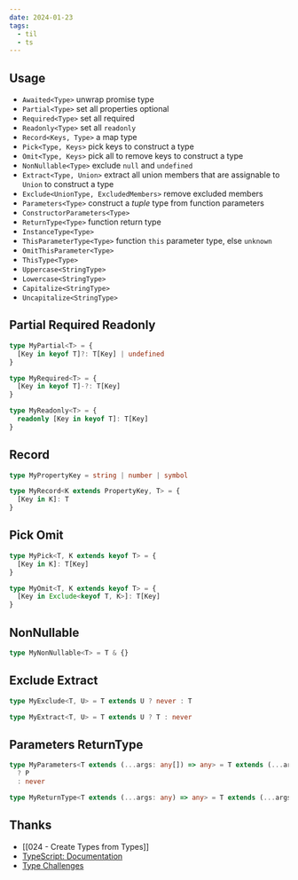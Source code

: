 ```yaml
---
date: 2024-01-23
tags:
  - til
  - ts
---
```


## Usage

- `Awaited<Type>` unwrap promise type
- `Partial<Type>` set all properties optional
- `Required<Type>` set all required
- `Readonly<Type>` set all `readonly`
- `Record<Keys, Type>` a map type
- `Pick<Type, Keys>` pick keys to construct a type
- `Omit<Type, Keys>` pick all to remove keys to construct a type
- `NonNullable<Type>` exclude `null` and `undefined`
- `Extract<Type, Union>` extract all union members that are assignable to `Union` to construct a type
- `Exclude<UnionType, ExcludedMembers>` remove excluded members
- `Parameters<Type>` construct a _tuple_ type from function parameters
- `ConstructorParameters<Type>`
- `ReturnType<Type>` function return type
- `InstanceType<Type>`
- `ThisParameterType<Type>` function `this` parameter type, else `unknown`
- `OmitThisParameter<Type>`
- `ThisType<Type>`
- `Uppercase<StringType>`
- `Lowercase<StringType>`
- `Capitalize<StringType>`
- `Uncapitalize<StringType>`

## Partial Required Readonly

```ts
type MyPartial<T> = {
  [Key in keyof T]?: T[Key] | undefined
}

type MyRequired<T> = {
  [Key in keyof T]-?: T[Key]
}

type MyReadonly<T> = {
  readonly [Key in keyof T]: T[Key]
}
```

## Record

```ts
type MyPropertyKey = string | number | symbol

type MyRecord<K extends PropertyKey, T> = {
  [Key in K]: T
}
```

## Pick Omit

```ts
type MyPick<T, K extends keyof T> = {
  [Key in K]: T[Key]
}

type MyOmit<T, K extends keyof T> = {
  [Key in Exclude<keyof T, K>]: T[Key]
}
```

## NonNullable

```ts
type MyNonNullable<T> = T & {}
```

## Exclude Extract

```ts
type MyExclude<T, U> = T extends U ? never : T

type MyExtract<T, U> = T extends U ? T : never
```

## Parameters ReturnType

```ts
type MyParameters<T extends (...args: any[]) => any> = T extends (...args: infer P) => any
  ? P
  : never

type MyReturnType<T extends (...args: any) => any> = T extends (...args: any) => infer R ? R : never
```

## Thanks

- [[024 - Create Types from Types]]
- [TypeScript: Documentation](https://www.typescriptlang.org/docs/handbook/utility-types.html)
- [Type Challenges](https://github.com/type-challenges/type-challenges)
